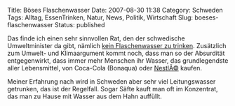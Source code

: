 Title: Böses Flaschenwasser
Date: 2007-08-30 11:38
Category: Schweden
Tags: Alltag, EssenTrinken, Natur, News, Politik, Wirtschaft
Slug: boeses-flaschenwasser
Status: published

Das finde ich einen sehr sinnvollen Rat, den der schwedische
Umweltminister da gibt, nämlich [kein Flaschenwasser zu
trinken](http://www.sr.se/cgi-bin/international/nyhetssidor/artikel.asp?nyheter=1&programid=2108&Artikel=1565211).
Zusätzlich zum Umwelt- und Klimaargument kommt noch, dass man so der
Absurdität entgegenwirkt, dass immer mehr Menschen ihr Wasser, das
grundlegendste aller Lebensmittel, von Coca-Cola (Bonaqua) oder
[NestlÃ©](http://de.wikipedia.org/wiki/Nestl%C3%A9#Produkte_und_Marken)
kaufen.

Meiner Erfahrung nach wird in Schweden aber sehr viel Leitungswasser
getrunken, das ist der Regelfall. Sogar Säfte kauft man oft im
Konzentrat, das man zu Hause mit Wasser aus dem Hahn auffüllt.

